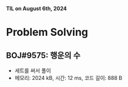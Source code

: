 **TIL on August 6th, 2024**

# Problem Solving
## BOJ#9575: 행운의 수
* 세트를 써서 풀이
* 메모리: 2024 kB, 시간: 12 ms, 코드 길이: 888 B
